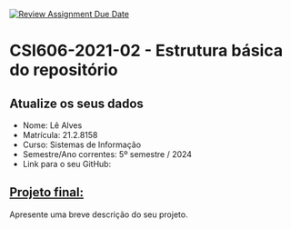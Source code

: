 [![Review Assignment Due Date](https://classroom.github.com/assets/deadline-readme-button-22041afd0340ce965d47ae6ef1cefeee28c7c493a6346c4f15d667ab976d596c.svg)](https://classroom.github.com/a/MJipK3P4)
# **CSI606-2021-02 - Estrutura básica do repositório**

## Atualize os seus dados

- Nome: Lê Alves
- Matrícula: 21.2.8158
- Curso: Sistemas de Informação
- Semestre/Ano correntes: 5º semestre / 2024
- Link para o seu GitHub:

## [Projeto final:](./Projeto/README.md)

Apresente uma breve descrição do seu projeto.
